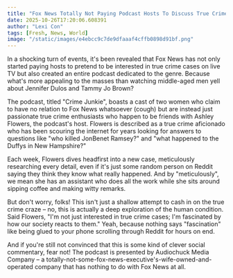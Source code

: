 ```yaml
---
title: "Fox News Totally Not Paying Podcast Hosts To Discuss True Crime Cases As Research"
date: 2025-10-26T17:20:06.608391
author: "Lexi Con"
tags: [Fresh, News, World]
image: "/static/images/e4ebcc9c7de9dfaaaf4cffb0898d91bf.png"
---
```



In a shocking turn of events, it's been revealed that Fox News has not only started paying hosts to pretend to be interested in true crime cases on live TV but also created an entire podcast dedicated to the genre. Because what's more appealing to the masses than watching middle-aged men yell about Jennifer Dulos and Tammy Jo Brown? 

The podcast, titled "Crime Junkie", boasts a cast of two women who claim to have no relation to Fox News whatsoever (cough) but are instead just passionate true crime enthusiasts who happen to be friends with Ashley Flowers, the podcast's host. Flowers is described as a true crime aficionado who has been scouring the internet for years looking for answers to questions like "who killed JonBenet Ramsey?" and "what happened to the Duffys in New Hampshire?"

Each week, Flowers dives headfirst into a new case, meticulously researching every detail, even if it's just some random person on Reddit saying they think they know what really happened. And by "meticulously", we mean she has an assistant who does all the work while she sits around sipping coffee and making witty remarks.

But don't worry, folks! This isn't just a shallow attempt to cash in on the true crime craze – no, this is actually a deep exploration of the human condition. Said Flowers, "I'm not just interested in true crime cases; I'm fascinated by how our society reacts to them." Yeah, because nothing says "fascination" like being glued to your phone scrolling through Reddit for hours on end.

And if you're still not convinced that this is some kind of clever social commentary, fear not! The podcast is presented by Audiochuck Media Company – a totally-not-some-fox-news-executive's-wife-owned-and-operated company that has nothing to do with Fox News at all.